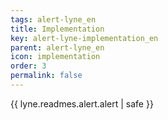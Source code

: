 ```yaml
---
tags: alert-lyne_en
title: Implementation
key: alert-lyne-implementation_en
parent: alert-lyne_en
icon: implementation
order: 3
permalink: false  
---
```

 {{ lyne.readmes.alert.alert | safe }}


